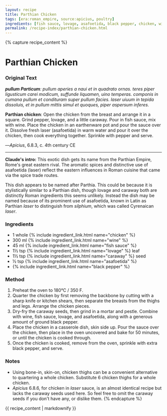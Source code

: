 ```yaml
---
layout: recipe
title: Parthian Chicken
tags: [era:roman_empire, source:apicius, poultry]
ingredients: [fish sauce, lovage, asafoetida, black pepper, chicken, wine, caraway]
permalink: /recipe-index/parthian-chicken.html
---
```


{% capture recipe_content %}
# Parthian Chicken

### Original Text
***pullum Particum**: pullum aperies a naui et in quadrato ornas. teres piper ligusticum carei modicum, suffunde liquamen, uino temperas. componis in cumana pullum et condituram super pullum facies. laser uiuum in tepida dissoluis, et in pullum mittis simul et quoques, piper aspersum inferes.*

**Parthian chicken**: Open the chicken from the breast and arrange it in a square. Grind pepper, lovage, and a little caraway. Pour in fish sauce, mix with wine. Place the chicken in an earthenware pot and pour the sauce over it. Dissolve fresh laser (asafoetida) in warm water and pour it over the chicken, then cook everything together. Sprinkle with pepper and serve.

—*Apicius*, 6.8.3, c. 4th century CE

___

**Claude's intro:** This exotic dish gets its name from the Parthian Empire, Rome's great eastern rival. The aromatic spices and distinctive use of asafoetida (laser) reflect the eastern influences in Roman cuisine that came via the spice trade routes.

This dish appears to be named after Parthia. This could be because it is stylistically similar to a Parthian dish, though lovage and caraway both are distinctly Roman ingredients this seems unlikely. Instead the dish may be named because of its prominent use of asafoetida, known in Latin as Parthian *laser* to distinguish from *silphium*, which was called Cyrenaican *laser*.

### Ingredients
- 1 whole {% include ingredient_link.html name="chicken" %}
- 300 ml {% include ingredient_link.html name="wine" %}
- 45 ml {% include ingredient_link.html name="fish sauce" %}
- 1½ tsp {% include ingredient_link.html name="lovage" %} leaf
- 1½ tsp {% include ingredient_link.html name="caraway" %} seed
- ½ tsp {% include ingredient_link.html name="asafoetida" %}
- {% include ingredient_link.html name="black pepper" %}

### Method
1. Preheat the oven to 180°C / 350 F.
2. Quarter the chicken by first removing the backbone by cutting with a sharp knife or kitchen shears, then separate the breasts from the thighs and legs. Arrange the chicken pieces.
3. Dry-fry the caraway seeds, then grind in a mortar and pestle. Combine with wine, fish sauce, lovage, and asafoetida, along with a generous amount of ground black pepper.
4. Place the chicken in a casserole dish, skin side up. Pour the sauce over the chicken, then place in the oven uncovered and bake for 50 minutes, or until the chicken is cooked through.
5. Once the chicken is cooked, remove from the oven, sprinkle with extra black pepper, and serve.

### Notes
- Using bone-in, skin-on, chicken thighs can be a convenient alternative to quartering a whole chicken. Substitute 6 chicken thighs for a whole chicken.
- *Apicius* 6.8.6, for chicken in *laser* sauce, is an almost identical recipe but lacks the caraway seeds used here. So feel free to omit the caraway seeds if you don't have any, or dislike them.
{% endcapture %}

{{ recipe_content | markdownify }}
